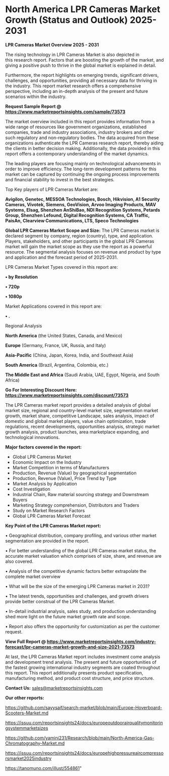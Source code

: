 # North America LPR Cameras Market Growth (Status and Outlook) 2025-2031

<Strong> LPR Cameras Market Overview 2025 - 2031</strong>

The rising technology in LPR Cameras Market is also depicted in this research report. Factors that are boosting the growth of the market, and giving a positive push to thrive in the global market is explained in detail.

Furthermore, the report highlights on emerging trends, significant drivers, challenges, and opportunities, providing all necessary data for thriving in the industry. This report market research offers a comprehensive perspective, including an in-depth analysis of the present and future scenarios within the industry.

<strong>Request Sample Report @ <a href=https://www.marketreportsinsights.com/sample/73573>https://www.marketreportsinsights.com/sample/73573</a></strong>

The market overview included in this report provides information from a wide range of resources like government organizations, established companies, trade and industry associations, industry brokers and other such regulatory and non-regulatory bodies. The data acquired from these organizations authenticate the LPR Cameras research report, thereby aiding the clients in better decision making. Additionally, the data provided in this report offers a contemporary understanding of the market dynamics.

The leading players are focusing mainly on technological advancements in order to improve efficiency. The long-term development patterns for this market can be captured by continuing the ongoing process improvements and financial stability to invest in the best strategies.

Top Key players of LPR Cameras Market are:

<strong>Avigilon, Genetec, MESSOA Technologies, Bosch, Hikvision, A1 Security Cameras, Vivotek, Siemens, GeoVision, Arvoo Imaging Products, MAV Systems, Elsag, Shenzhen AnShiBao, NDI Recognition Systems, Petards Group, Shenzhen Lefound, Digital Recognition Systems, CA Traffic, PaisAn, Clearview Communications, LTS, Speco Technologies</strong>

<strong><b>Global LPR Cameras Market Scope and Size:</b></strong>
The LPR Cameras market is declared segment by company, region (country), type, and application. Players, stakeholders, and other participants in the global LPR Cameras market will gain the market scope as they use the report as a powerful resource. The segmental analysis focuses on revenue and product by type and application and the forecast period of 2025-2031.

LPR Cameras Market Types covered in this report are:

<strong>• by Resolution

• 720p

• 1080p</strong>

Market Applications covered in this report are:

<strong>• .</strong> 

Regional Analysis

<strong>North America</strong> (the United States, Canada, and Mexico)

<strong>Europe</strong> (Germany, France, UK, Russia, and Italy)

<strong>Asia-Pacific</strong> (China, Japan, Korea, India, and Southeast Asia)

<strong>South America</strong> (Brazil, Argentina, Colombia, etc.)

<strong>The Middle East and Africa</strong> (Saudi Arabia, UAE, Egypt, Nigeria, and South Africa)

<strong>Go For Interesting Discount Here: <a href=https://www.marketreportsinsights.com/discount/73573>https://www.marketreportsinsights.com/discount/73573</a></strong>

The LPR Cameras market report provides a detailed analysis of global market size, regional and country-level market size, segmentation market growth, market share, competitive Landscape, sales analysis, impact of domestic and global market players, value chain optimization, trade regulations, recent developments, opportunities analysis, strategic market growth analysis, product launches, area marketplace expanding, and technological innovations.

<strong><b>Major factors covered in the report:</b></strong>
<ul>
  <li>Global LPR Cameras Market </li>
  <li>Economic Impact on the Industry</li>
  <li>Market Competition in terms of Manufacturers</li>
  <li>Production, Revenue (Value) by geographical segmentation</li>
  <li>Production, Revenue (Value), Price Trend by Type</li>
  <li>Market Analysis by Application</li>
  <li>Cost Investigation</li>
  <li>Industrial Chain, Raw material sourcing strategy and Downstream Buyers</li>
  <li>Marketing Strategy comprehension, Distributors and Traders</li>
  <li>Study on Market Research Factors</li>
  <li>Global LPR Cameras Market Forecast</li>
</ul>

<strong><b>Key Point of the LPR Cameras Market report:</b></strong>

• Geographical distribution, company profiling, and various other market segmentation are provided in the report.

• For better understanding of the global LPR Cameras market status, the accurate market valuation which comprises of size, share, and revenue are also covered.

• Analysis of the competitive dynamic factors better extrapolate the complete market overview

• What will be the size of the emerging LPR Cameras market in 2031?

• The latest trends, opportunities and challenges, and growth drivers provide better construal of the LPR Cameras Market.

• In-detail industrial analysis, sales study, and production understanding shed more light on the future market growth rate and scope.

• Report also offers the opportunity for customization as per the customer request.

<strong><b>View Full Report @ <a href=https://www.marketreportsinsights.com/industry-forecast/lpr-cameras-market-growth-and-size-2021-73573>https://www.marketreportsinsights.com/industry-forecast/lpr-cameras-market-growth-and-size-2021-73573</a></b></strong>


At last, the LPR Cameras Market report includes investment come analysis and development trend analysis. The present and future opportunities of the fastest growing international industry segments are coated throughout this report. This report additionally presents product specification, manufacturing method, and product cost structure, and price structure.

<strong>Contact Us:</strong>
sales@marketreportsinsights.com

<strong>Our other reports:</strong>

<a href=https://github.com/sayysaif/search-market/blob/main/Europe-Hoverboard-Scooters-Market.md>https://github.com/sayysaif/search-market/blob/main/Europe-Hoverboard-Scooters-Market.md</a>

<a href=https://issuu.com/reportsinsights24/docs/europeoutdoorairqualitymonitoringsystemmarketsizes>https://issuu.com/reportsinsights24/docs/europeoutdoorairqualitymonitoringsystemmarketsizes</a>

<a href=https://github.com/yamini231/Research/blob/main/North-America-Gas-Chromatography-Market.md>https://github.com/yamini231/Research/blob/main/North-America-Gas-Chromatography-Market.md</a>

<a href=https://issuu.com/reportsinsights24/docs/europehighpressureaircompressorsmarket2025industry>https://issuu.com/reportsinsights24/docs/europehighpressureaircompressorsmarket2025industry</a>

<a href=https://tanomuno.com/illust/554861>https://tanomuno.com/illust/554861</a>"
